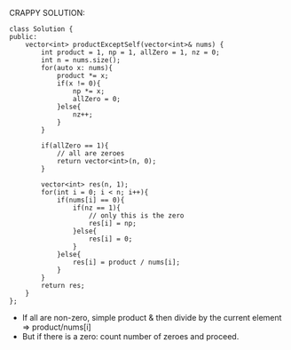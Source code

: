 CRAPPY SOLUTION:    
```
class Solution {
public:
    vector<int> productExceptSelf(vector<int>& nums) {
        int product = 1, np = 1, allZero = 1, nz = 0;
        int n = nums.size();
        for(auto x: nums){
            product *= x;
            if(x != 0){
                np *= x;
                allZero = 0;
            }else{
                nz++;
            }
        }
        
        if(allZero == 1){
            // all are zeroes
            return vector<int>(n, 0);
        }
        
        vector<int> res(n, 1);
        for(int i = 0; i < n; i++){
            if(nums[i] == 0){
                if(nz == 1){
                    // only this is the zero
                    res[i] = np;
                }else{
                    res[i] = 0;
                }
            }else{
                res[i] = product / nums[i];
            }
        }
        return res;
    }
};
```
+ If all are non-zero, simple product & then divide by the current element => product/nums[i]
+ But if there is a zero: count number of zeroes and proceed.
